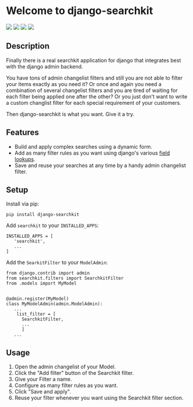 # Welcome to django-searchkit

[<img src="https://github.com/thomst/django-searchkit/actions/workflows/ci.yml/badge.svg">](https://github.com/thomst/django-searchkit/)
[<img src="https://coveralls.io/repos/github/thomst/django-searchkit/badge.svg?branch=main">](https://coveralls.io/github/thomst/django-searchkit?branch=main)
[<img src="https://img.shields.io/badge/python-3.9%20%7C%203.10%20%7C%203.11-blue">](https://img.shields.io/badge/python-3.9%20%7C%203.10%20%7C%203.11-blue)
[<img src="https://img.shields.io/badge/django-4.0%20%7C%204.1%20%7C%204.2%20%7C%205.0%20%7C%205.1%20%7C%205.2-orange">](https://img.shields.io/badge/django-4.0%20%7C%204.1%20%7C%204.2%20%7C%205.0%20%7C%205.1%20%7C%205.2-orange)


## Description

Finally there is a real searchkit application for django that integrates best
with the django admin backend.

You have tons of admin changelist filters and still you are not able to filter your items exactly as you need it?
Or once and again you need a combination of several changelist filters and you are tired of waiting for each filter being applied one after the other?
Or you just don't want to write a custom changlist filter for each special requirement of your customers.

Then django-searchkit is what you want. Give it a try.


## Features
- Build and apply complex searches using a dynamic form.
- Add as many filter rules as you want using django's various [field lookups](https://docs.djangoproject.com/en/5.2/ref/models/querysets/#field-lookups).
- Save and reuse your searches at any time by a handy admin changelist filter.


## Setup

Install via pip:
```
pip install django-searchkit
```

Add `searchkit` to your `INSTALLED_APPS`:
```
INSTALLED_APPS = [
   'searchkit',
   ...
]
```

Add the `SearkitFilter` to your `ModelAdmin`:
```
from django.contrib import admin
from searchkit.filters import SearchkitFilter
from .models import MyModel


@admin.register(MyModel)
class MyModelAdmin(admin.ModelAdmin):
   ...
    list_filter = [
      SearchkitFilter,
      ...
      ]
   ...
```

## Usage

1. Open the admin changelist of your Model.
2. Click the "Add filter" button of the Searchkit filter.
3. Give your Filter a name.
4. Configure as many filter rules as you want.
5. Click "Save and apply".
6. Reuse your filter whenever you want using the Searchkit filter section.
